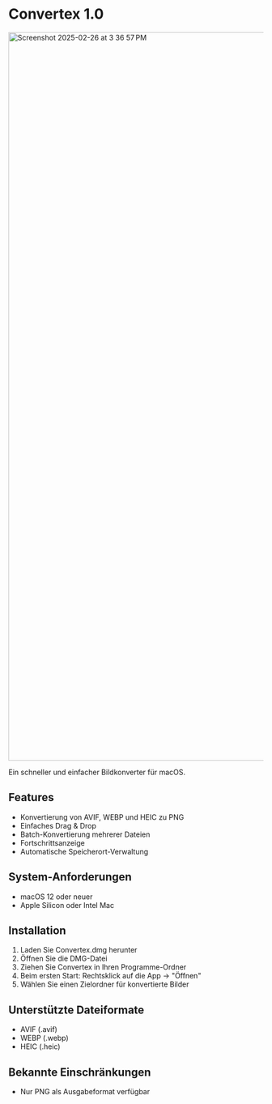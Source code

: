 # Convertex 1.0


<img width="1439" alt="Screenshot 2025-02-26 at 3 36 57 PM" src="https://github.com/user-attachments/assets/c6228f4c-ac85-4d87-905d-fe50d93a5836" />


Ein schneller und einfacher Bildkonverter für macOS.

## Features
- Konvertierung von AVIF, WEBP und HEIC zu PNG
- Einfaches Drag & Drop
- Batch-Konvertierung mehrerer Dateien
- Fortschrittsanzeige
- Automatische Speicherort-Verwaltung

## System-Anforderungen
- macOS 12 oder neuer
- Apple Silicon oder Intel Mac

## Installation
1. Laden Sie Convertex.dmg herunter
2. Öffnen Sie die DMG-Datei
3. Ziehen Sie Convertex in Ihren Programme-Ordner
4. Beim ersten Start: Rechtsklick auf die App -> "Öffnen"
5. Wählen Sie einen Zielordner für konvertierte Bilder

## Unterstützte Dateiformate
- AVIF (.avif)
- WEBP (.webp)
- HEIC (.heic)

## Bekannte Einschränkungen
- Nur PNG als Ausgabeformat verfügbar
